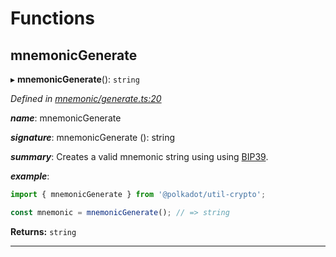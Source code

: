 

# Functions

<a id="mnemonicgenerate"></a>

##  mnemonicGenerate

▸ **mnemonicGenerate**(): `string`

*Defined in [mnemonic/generate.ts:20](https://github.com/polkadot-js/common/blob/3bc1b75/packages/util-crypto/src/mnemonic/generate.ts#L20)*

*__name__*: mnemonicGenerate

*__signature__*: mnemonicGenerate (): string

*__summary__*: Creates a valid mnemonic string using using [BIP39](https://github.com/bitcoin/bips/blob/master/bip-0039.mediawiki).

*__example__*:   

```javascript
import { mnemonicGenerate } from '@polkadot/util-crypto';

const mnemonic = mnemonicGenerate(); // => string
```

**Returns:** `string`

___

